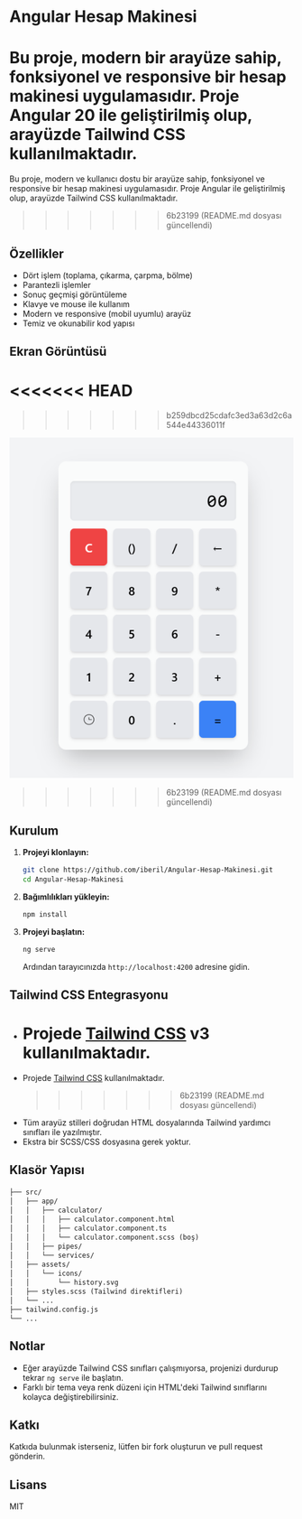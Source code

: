 # Angular Hesap Makinesi

# Bu proje, modern bir arayüze sahip, fonksiyonel ve responsive bir hesap makinesi uygulamasıdır. Proje Angular 20 ile geliştirilmiş olup, arayüzde Tailwind CSS kullanılmaktadır.

Bu proje, modern ve kullanıcı dostu bir arayüze sahip, fonksiyonel ve responsive bir hesap makinesi uygulamasıdır. Proje Angular ile geliştirilmiş olup, arayüzde Tailwind CSS kullanılmaktadır.

> > > > > > > 6b23199 (README.md dosyası güncellendi)

## Özellikler

- Dört işlem (toplama, çıkarma, çarpma, bölme)
- Parantezli işlemler
- Sonuç geçmişi görüntüleme
- Klavye ve mouse ile kullanım
- Modern ve responsive (mobil uyumlu) arayüz
- Temiz ve okunabilir kod yapısı

## Ekran Görüntüsü
<<<<<<< HEAD
=======
> 
>>>>>>> b259dbcd25cdafc3ed3a63d2c6a544e44336011f

![Ekran Görüntüsü](docs/screenshot.png)

> > > > > > > 6b23199 (README.md dosyası güncellendi)

## Kurulum

1. **Projeyi klonlayın:**
   ```bash
   git clone https://github.com/iberil/Angular-Hesap-Makinesi.git
   cd Angular-Hesap-Makinesi
   ```
2. **Bağımlılıkları yükleyin:**
   ```bash
   npm install
   ```
3. **Projeyi başlatın:**
   ```bash
   ng serve
   ```
   Ardından tarayıcınızda `http://localhost:4200` adresine gidin.

## Tailwind CSS Entegrasyonu

- # Projede [Tailwind CSS](https://tailwindcss.com/) v3 kullanılmaktadır.
- Projede [Tailwind CSS](https://tailwindcss.com/) kullanılmaktadır.
  > > > > > > > 6b23199 (README.md dosyası güncellendi)
- Tüm arayüz stilleri doğrudan HTML dosyalarında Tailwind yardımcı sınıfları ile yazılmıştır.
- Ekstra bir SCSS/CSS dosyasına gerek yoktur.

## Klasör Yapısı

```
├── src/
│   ├── app/
│   │   ├── calculator/
│   │   │   ├── calculator.component.html
│   │   │   ├── calculator.component.ts
│   │   │   └── calculator.component.scss (boş)
│   │   ├── pipes/
│   │   └── services/
│   ├── assets/
│   │   └── icons/
│   │       └── history.svg
│   ├── styles.scss (Tailwind direktifleri)
│   └── ...
├── tailwind.config.js
└── ...
```

## Notlar

- Eğer arayüzde Tailwind CSS sınıfları çalışmıyorsa, projenizi durdurup tekrar `ng serve` ile başlatın.
- Farklı bir tema veya renk düzeni için HTML'deki Tailwind sınıflarını kolayca değiştirebilirsiniz.

## Katkı

Katkıda bulunmak isterseniz, lütfen bir fork oluşturun ve pull request gönderin.

## Lisans

MIT
